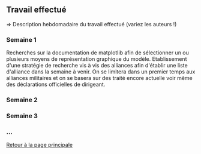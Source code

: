 ## Travail effectué 

=> Description hebdomadaire du travail effectué (variez les auteurs !)

### Semaine 1
Recherches sur la documentation de matplotlib afin de sélectionner un ou plusieurs moyens de représentation graphique du modèle.
Etablissement d'une stratégie de recherche vis à vis des alliances afin d'établir une liste d'alliance dans la semaine à venir. On se limitera dans un premier temps aux alliances militaires et on se basera sur des traité encore actuelle voir même des déclarations officielles de dirigeant.
### Semaine 2
### Semaine 3
### ...

<a href="index.html"> Retour à la page principale </a>
